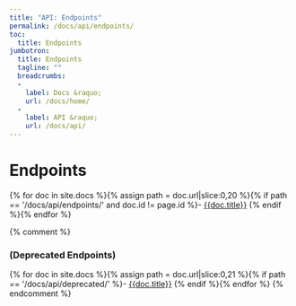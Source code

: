 ```yaml
---
title: "API: Endpoints"
permalink: /docs/api/endpoints/
toc:
  title: Endpoints
jumbotron:
  title: Endpoints
  tagline: ""
  breadcrumbs:
  -
    label: Docs &raquo;
    url: /docs/home/
  -
    label: API &raquo;
    url: /docs/api/
---
```


# Endpoints

{% for doc in site.docs %}{% assign path = doc.url|slice:0,20 %}{% if path == '/docs/api/endpoints/' and doc.id != page.id %}- [{{doc.title}}]({{doc.url}})
{% endif %}{% endfor %}


{% comment %}
### (Deprecated Endpoints)

{% for doc in site.docs %}{% assign path = doc.url|slice:0,21 %}{% if path == '/docs/api/deprecated/' %}- [{{doc.title}}]({{doc.url}})
{% endif %}{% endfor %}
{% endcomment %}

